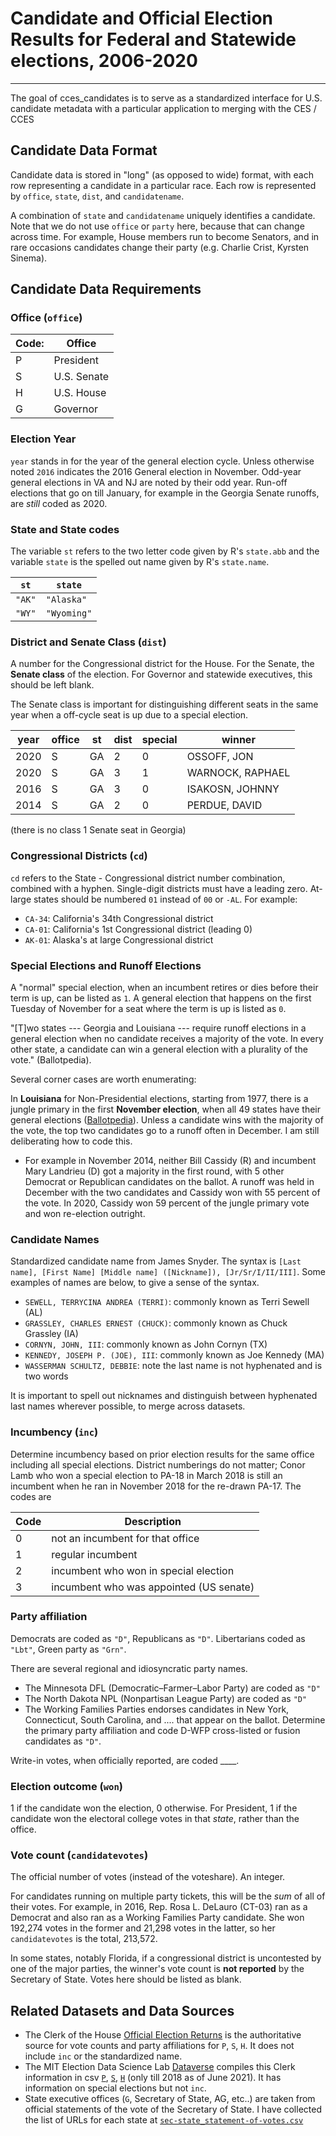 # Candidate and Official Election Results for Federal and Statewide elections, 2006-2020

---------

<!-- badges: start -->
<!-- badges: end -->

The goal of cces_candidates is to serve as a standardized interface for U.S. candidate metadata with a particular application to merging with the CES / CCES


## Candidate Data Format


Candidate data is stored in "long" (as opposed to wide) format, with each row representing a candidate in a particular race. Each row is represented by `office`, `state`, `dist`,  and `candidatename`.


A combination of `state` and `candidatename` uniquely identifies a candidate. Note that we do not use `office` or `party` here, because that can change across time. For example, House members run to become Senators, and in rare occasions candidates change their party (e.g. Charlie Crist, Kyrsten Sinema).



## Candidate Data Requirements

### Office (`office`)

|Code:|Office | 
|-----|-------|
|P | President |
|S | U.S. Senate |
|H | U.S. House | 
|G | Governor | 


### Election Year

`year` stands in for the year of the general election cycle. Unless otherwise noted `2016` indicates the 2016 General election in November. Odd-year general elections in VA and NJ are noted by their odd year. Run-off elections that go on till January, for example in the Georgia Senate runoffs, are *still* coded as 2020.

### State and State codes

The variable `st` refers to the two letter code given by R's `state.abb` and the variable `state` is the spelled out name given by R's `state.name`.

|`st` | `state` | 
|-----|---------|
|`"AK"` |`"Alaska"` | 
|`"WY"` | `"Wyoming"`|


### District and Senate Class (`dist`)

A number for the Congressional district for the House. For the Senate, the **Senate class** of the election. For Governor and statewide executives, this should be left blank.

The Senate class is important for distinguishing different seats in the same year when a off-cycle seat is up due to a special election.

| year | office | st| dist | special | winner |
|----|--|--|--|--|---------------|
|2020|S|GA| 2|0| OSSOFF, JON |
|2020|S|GA|3|1|WARNOCK, RAPHAEL |
|2016|S|GA|3|0|ISAKOSN, JOHNNY |
|2014|S|GA|2|0|PERDUE, DAVID|

(there is no class 1 Senate seat in Georgia)

### Congressional Districts (`cd`)

`cd` refers to the State - Congressional district number combination, combined with a hyphen. Single-digit districts must have a leading zero. At-large states should be numbered `01` instead of `00` or `-AL`. For example:

- `CA-34`: California's 34th Congressional district
- `CA-01`: California's 1st Congressional district (leading 0)
- `AK-01`: Alaska's at large Congressional district 

### Special Elections and Runoff Elections

A "normal" special election, when an incumbent retires or dies before their term is up, can be listed as `1`. A general election that happens on the first Tuesday of November for a seat where the term is up is listed as `0`.


"[T]wo states --- Georgia and Louisiana --- require runoff elections in a general election when no candidate receives a majority of the vote. In every other state, a candidate can win a general election with a plurality of the vote." (Ballotpedia).  

Several corner cases are worth enumerating:

In **Louisiana** for Non-Presidential elections, starting from 1977, there is a jungle primary in the first **November election**, when all 49 states have their general elections ([Ballotpedia](https://ballotpedia.org/Jungle_primary)).  Unless a candidate wins with the majority of the vote, the top two candidates go to a runoff often in December. I am still deliberating how to code this. 

- For example in November 2014, neither Bill Cassidy (R) and incumbent Mary Landrieu (D) got a majority in the first round, with 5 other Democrat or Republican candidates on the ballot. A runoff was held in December with the two candidates and Cassidy won with 55 percent of the vote. In 2020, Cassidy won 59 percent of the jungle primary vote and won re-election outright.



### Candidate Names 

Standardized candidate name from James Snyder.  The syntax is `[Last name], [First Name] [Middle name] ([Nickname]), [Jr/Sr/I/II/III]`.  Some examples of names are below, to give a sense of the syntax.
 

- `SEWELL, TERRYCINA ANDREA (TERRI)`: commonly known as Terri Sewell (AL)
- `GRASSLEY, CHARLES ERNEST (CHUCK)`: commonly known as Chuck Grassley (IA)
- `CORNYN, JOHN, III`: commonly known as John Cornyn (TX)
- `KENNEDY, JOSEPH P. (JOE), III`: commonly known as Joe Kennedy (MA)
- `WASSERMAN SCHULTZ, DEBBIE`: note the last name is not hyphenated and is two words

It is important to spell out nicknames and distinguish between hyphenated last names wherever possible, to merge across datasets. 

### Incumbency (`inc`)

Determine incumbency based on prior election results for the same office including all special elections. District numberings do not matter; Conor Lamb who won a special election to PA-18 in March 2018 is still an incumbent when he ran in November 2018 for the re-drawn PA-17. The codes are

|Code | Description|
|-----|------------|
| 0 | not an incumbent for that office|
| 1 | regular incumbent|
| 2 | incumbent who won in special election|
| 3 | incumbent who was appointed (US senate)|


### Party affiliation

Democrats are coded as `"D"`, Republicans as `"D"`. Libertarians coded as `"Lbt"`, Green party as `"Grn"`.

There are several regional and idiosyncratic party names. 

- The Minnesota DFL (Democratic–Farmer–Labor Party) are coded as `"D"`
- The North Dakota NPL (Nonpartisan League Party) are coded as `"D"`
- The Working Families Parties endorses candidates in New York, Connecticut, South Carolina, and .... that appear on the ballot. Determine the primary party affiliation and code D-WFP cross-listed or fusion candidates as `"D"`.

Write-in votes, when officially reported, are coded ____.


### Election outcome (`won`)

1 if the candidate won the election, 0 otherwise. For President, 1 if the candidate won the electoral college votes in that _state_, rather than the office. 

### Vote count (`candidatevotes`)

The official number of votes (instead of the voteshare). An integer.

For candidates running on multiple party tickets, this will be the _sum_ of all of their votes.  For example, in 2016, Rep. Rosa L. DeLauro (CT-03) ran as a Democrat and also ran as a Working Families Party candidate. She won 192,274 votes in the former and 21,298 votes in the latter, so her `candidatevotes` is the total, 213,572.


In some states, notably Florida, if a congressional district is uncontested by one of the major parties, the winner's vote count is __not reported__ by the Secretary of State. Votes here should be listed as blank.

##  Related Datasets and Data Sources

- The Clerk of the House [Official Election Returns](https://history.house.gov/Institution/Election-Statistics/) is the authoritative source for vote counts and party affiliations for `P`, `S`, `H`.  It does not include `inc` or the standardized name.
- The MIT Election Data Science Lab [Dataverse](https://dataverse.harvard.edu/dataverse/medsl_election_returns) compiles this Clerk information in csv [`P`](https://dataverse.harvard.edu/dataset.xhtml?persistentId=doi:10.7910/DVN/PEJ5QU), [`S`](https://dataverse.harvard.edu/dataset.xhtml?persistentId=doi:10.7910/DVN/PEJ5QU), [`H`](https://dataverse.harvard.edu/dataset.xhtml?persistentId=doi:10.7910/DVN/IG0UN2) (only till 2018 as of June 2021). It has information on special elections but not `inc`. 
- State executive offices (`G`, Secretary of State, AG, etc..) are taken from official statements of the vote of the Secretary of State. I have collected the list of URLs for each state at [`sec-state_statement-of-votes.csv`](links/sec-state_statement-of-votes.csv)